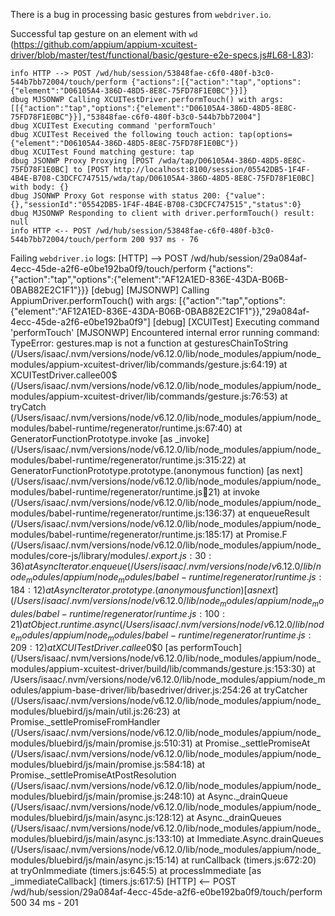 There is a bug in processing basic gestures from `webdriver.io`.

Successful tap gesture on an element with `wd` (https://github.com/appium/appium-xcuitest-driver/blob/master/test/functional/basic/gesture-e2e-specs.js#L68-L83):
```
info HTTP --> POST /wd/hub/session/53848fae-c6f0-480f-b3c0-544b7bb72004/touch/perform {"actions":[{"action":"tap","options":{"element":"D06105A4-386D-48D5-8E8C-75FD78F1E0BC"}}]}
dbug MJSONWP Calling XCUITestDriver.performTouch() with args: [[{"action":"tap","options":{"element":"D06105A4-386D-48D5-8E8C-75FD78F1E0BC"}}],"53848fae-c6f0-480f-b3c0-544b7bb72004"]
dbug XCUITest Executing command 'performTouch'
dbug XCUITest Received the following touch action: tap(options={"element":"D06105A4-386D-48D5-8E8C-75FD78F1E0BC"})
dbug XCUITest Found matching gesture: tap
dbug JSONWP Proxy Proxying [POST /wda/tap/D06105A4-386D-48D5-8E8C-75FD78F1E0BC] to [POST http://localhost:8100/session/05542DB5-1F4F-4B4E-B708-C3DCFC747515/wda/tap/D06105A4-386D-48D5-8E8C-75FD78F1E0BC] with body: {}
dbug JSONWP Proxy Got response with status 200: {"value":{},"sessionId":"05542DB5-1F4F-4B4E-B708-C3DCFC747515","status":0}
dbug MJSONWP Responding to client with driver.performTouch() result: null
info HTTP <-- POST /wd/hub/session/53848fae-c6f0-480f-b3c0-544b7bb72004/touch/perform 200 937 ms - 76
```

Failing `webdriver.io` logs:
[HTTP] --> POST /wd/hub/session/29a084af-4ecc-45de-a2f6-e0be192ba0f9/touch/perform {"actions":{"action":"tap","options":{"element":"AF12A1ED-836E-43DA-B06B-0BAB82E2C1F1"}}}
[debug] [MJSONWP] Calling AppiumDriver.performTouch() with args: [{"action":"tap","options":{"element":"AF12A1ED-836E-43DA-B06B-0BAB82E2C1F1"}},"29a084af-4ecc-45de-a2f6-e0be192ba0f9"]
[debug] [XCUITest] Executing command 'performTouch'
[MJSONWP] Encountered internal error running command: TypeError: gestures.map is not a function
    at gesturesChainToString (/Users/isaac/.nvm/versions/node/v6.12.0/lib/node_modules/appium/node_modules/appium-xcuitest-driver/lib/commands/gesture.js:64:19)
    at XCUITestDriver.callee$0$0$ (/Users/isaac/.nvm/versions/node/v6.12.0/lib/node_modules/appium/node_modules/appium-xcuitest-driver/lib/commands/gesture.js:76:53)
    at tryCatch (/Users/isaac/.nvm/versions/node/v6.12.0/lib/node_modules/appium/node_modules/babel-runtime/regenerator/runtime.js:67:40)
    at GeneratorFunctionPrototype.invoke [as _invoke] (/Users/isaac/.nvm/versions/node/v6.12.0/lib/node_modules/appium/node_modules/babel-runtime/regenerator/runtime.js:315:22)
    at GeneratorFunctionPrototype.prototype.(anonymous function) [as next] (/Users/isaac/.nvm/versions/node/v6.12.0/lib/node_modules/appium/node_modules/babel-runtime/regenerator/runtime.js:100:21)
    at invoke (/Users/isaac/.nvm/versions/node/v6.12.0/lib/node_modules/appium/node_modules/babel-runtime/regenerator/runtime.js:136:37)
    at enqueueResult (/Users/isaac/.nvm/versions/node/v6.12.0/lib/node_modules/appium/node_modules/babel-runtime/regenerator/runtime.js:185:17)
    at Promise.F (/Users/isaac/.nvm/versions/node/v6.12.0/lib/node_modules/appium/node_modules/core-js/library/modules/$.export.js:30:36)
    at AsyncIterator.enqueue (/Users/isaac/.nvm/versions/node/v6.12.0/lib/node_modules/appium/node_modules/babel-runtime/regenerator/runtime.js:184:12)
    at AsyncIterator.prototype.(anonymous function) [as next] (/Users/isaac/.nvm/versions/node/v6.12.0/lib/node_modules/appium/node_modules/babel-runtime/regenerator/runtime.js:100:21)
    at Object.runtime.async (/Users/isaac/.nvm/versions/node/v6.12.0/lib/node_modules/appium/node_modules/babel-runtime/regenerator/runtime.js:209:12)
    at XCUITestDriver.callee$0$0 [as performTouch] (/Users/isaac/.nvm/versions/node/v6.12.0/lib/node_modules/appium/node_modules/appium-xcuitest-driver/build/lib/commands/gesture.js:153:30)
    at /Users/isaac/.nvm/versions/node/v6.12.0/lib/node_modules/appium/node_modules/appium-base-driver/lib/basedriver/driver.js:254:26
    at tryCatcher (/Users/isaac/.nvm/versions/node/v6.12.0/lib/node_modules/appium/node_modules/bluebird/js/main/util.js:26:23)
    at Promise._settlePromiseFromHandler (/Users/isaac/.nvm/versions/node/v6.12.0/lib/node_modules/appium/node_modules/bluebird/js/main/promise.js:510:31)
    at Promise._settlePromiseAt (/Users/isaac/.nvm/versions/node/v6.12.0/lib/node_modules/appium/node_modules/bluebird/js/main/promise.js:584:18)
    at Promise._settlePromiseAtPostResolution (/Users/isaac/.nvm/versions/node/v6.12.0/lib/node_modules/appium/node_modules/bluebird/js/main/promise.js:248:10)
    at Async._drainQueue (/Users/isaac/.nvm/versions/node/v6.12.0/lib/node_modules/appium/node_modules/bluebird/js/main/async.js:128:12)
    at Async._drainQueues (/Users/isaac/.nvm/versions/node/v6.12.0/lib/node_modules/appium/node_modules/bluebird/js/main/async.js:133:10)
    at Immediate.Async.drainQueues (/Users/isaac/.nvm/versions/node/v6.12.0/lib/node_modules/appium/node_modules/bluebird/js/main/async.js:15:14)
    at runCallback (timers.js:672:20)
    at tryOnImmediate (timers.js:645:5)
    at processImmediate [as _immediateCallback] (timers.js:617:5)
[HTTP] <-- POST /wd/hub/session/29a084af-4ecc-45de-a2f6-e0be192ba0f9/touch/perform 500 34 ms - 201